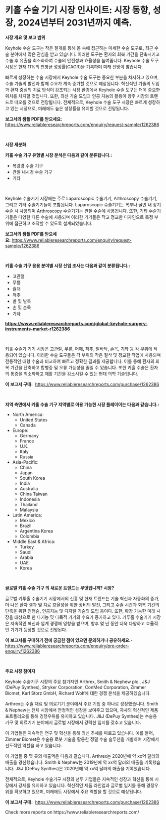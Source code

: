 <p><h1>키홀 수술 기기 시장 인사이트: 시장 동향, 성장, 2024년부터 2031년까지 예측.</h1></p><p><strong>시장 개요 및 보고 범위</strong></p>
<p><p>Keyhole 수술 도구는 작은 절개를 통해 몸 속에 접근하는 미세한 수술 도구로, 최근 수술 분야에서 많은 관심을 받고 있습니다. 이러한 도구는 환자의 회복 기간을 단축시키고 수술 후 유출을 최소화하여 수술의 안전성과 효율성을 높여줍니다. Keyhole 수술 도구 시장은 현재 11%의 연평균 성장률(CAGR)을 기록하며 미래 전망이 밝습니다. </p><p>빠르게 성장하는 수술 시장에서 Keyhole 수술 도구는 중요한 부분을 차지하고 있으며, 수술 기술의 발전과 함께 수요가 계속 증가할 것으로 예상됩니다. 혁신적인 기술의 도입과 환자 중심의 치료 방식이 강조되는 시장 환경에서 Keyhole 수술 도구는 더욱 중요한 위치를 차지할 것입니다. 또한, 최신 기술 도입과 인공 지능의 활용이 향후 시장의 트렌드로 떠오를 것으로 전망됩니다. 전체적으로, Keyhole 수술 도구 시장은 빠르게 성장하고 있는 시장으로, 미래에도 높은 성장률을 유지할 것으로 전망됩니다.</p></p>
<p><strong>보고서의 샘플 PDF를 받으세요:</strong> <a href="https://www.reliableresearchreports.com/enquiry/request-sample/1262386">https://www.reliableresearchreports.com/enquiry/request-sample/1262386</a></p>
<p>&nbsp;</p>
<p><strong>시장 세분화</strong></p>
<p><strong>키홀 수술 기구 유형별 시장 분석은 다음과 같이 분류됩니다.:</strong></p>
<p><ul><li>복강경 수술 기구</li><li>관절 내시경 수술 기구</li><li>기타</li></ul></p>
<p>&nbsp;</p>
<p><p>Keyhole 수술기기 시장에는 주로 Laparoscopic 수술기기, Arthroscopy 수술기기, 그리고 기타 수술기기들이 포함됩니다. Laparoscopic 수술기기는 복부나 골반 내 장기 수술 시 사용되며 Arthroscopy 수술기기는 관절 수술에 사용됩니다. 또한, 기타 수술기기들은 다양한 다른 수술에 사용되며 이러한 기기들은 작고 정교한 디자인으로 특정 부위에 접근하고 조작할 수 있도록 설계되었습니다.</p></p>
<p><strong>보고서의 샘플 PDF를 받으세요:</strong>&nbsp;<a href="https://www.reliableresearchreports.com/enquiry/request-sample/1262386">https://www.reliableresearchreports.com/enquiry/request-sample/1262386</a></p>
<p>&nbsp;</p>
<p><strong> 키홀 수술 기구 응용 분야별 시장 산업 조사는 다음과 같이 분류됩니다.:</strong></p>
<p><ul><li>고관절</li><li>무릎</li><li>숄더</li><li>척추</li><li>발 및 발목</li><li>손 및 손목</li><li>기타</li></ul></p>
<p><strong><a href="https://www.reliableresearchreports.com/global-keyhole-surgery-instruments-market-r1262386">https://www.reliableresearchreports.com/global-keyhole-surgery-instruments-market-r1262386</a></strong></p>
<p>&nbsp;</p>
<p><p>키훌 수술기 기기 시장은 고관절, 무릎, 어깨, 척추, 발바닥, 손목, 기타 등 각 부위에 적용되어 있습니다. 이러한 수술 도구들은 각 부위의 작은 절삭 및 정교한 작업에 사용되며 전통적인 대형 수술과 비교하여 빠르고 정확한 결과를 제공합니다. 이를 통해 환자의 회복 기간을 단축하고 합병증 및 오류 가능성을 줄일 수 있습니다. 또한 키훌 수술은 환자의 통증을 최소화하고 재활 기간을 감소시킬 수 있는 현대 의학 기술입니다.</p></p>
<p><strong>이 보고서 구매:</strong>&nbsp; <a href="https://www.reliableresearchreports.com/purchase/1262386">https://www.reliableresearchreports.com/purchase/1262386</a></p>
<p>&nbsp;</p>
<p><strong>지역 측면에서 키홀 수술 기구 지역별로 이용 가능한 시장 플레이어는 다음과 같습니다.:</strong></p>
<p><ul>
    <li>
        North America:
        <ul>
            <li>United States</li>
            <li>Canada</li>
        </ul>
    </li>
    <li>
        Europe:
        <ul>
            <li>Germany</li>
            <li>France</li>
            <li>U.K.</li>
            <li>Italy</li>
            <li>Russia</li>
        </ul>
    </li>
    <li>
        Asia-Pacific:
        <ul>
            <li>China</li>
            <li>Japan</li>
            <li>South Korea</li>
            <li>India</li>
            <li>Australia</li>
            <li>China Taiwan</li>
            <li>Indonesia</li>
            <li>Thailand</li>
            <li>Malaysia</li>
        </ul>
    </li>
    <li>
        Latin America:
        <ul>
            <li>Mexico</li>
            <li>Brazil</li>
            <li>Argentina Korea</li>
            <li>Colombia</li>
        </ul>
    </li>
    <li>
        Middle East & Africa:
        <ul>
            <li>Turkey</li>
            <li>Saudi</li>
            <li>Arabia</li>
            <li>UAE</li>
            <li>Korea</li>
        </ul>
    </li>
    </ul></p>
<p>&nbsp;</p>
<p><strong>글로벌 키홀 수술 기구 의 새로운 트렌드는 무엇입니까? 시장?</strong></p>
<p><p>글로벌 키투홀 수술기기 시장에서의 신흥 및 현재 트렌드는 기술 혁신과 자동화의 증가, 더 나은 환자 결과 및 치료 효율성을 위한 장비의 발전, 그리고 수술 시간과 회복 기간의 단축을 위한 진행술, 인공지능 및 디지털 기술의 도입 등이다. 또한, 확장 가능한 미래 시장을 대상으로 한 다기능 및 다목적 기기의 수요가 증가하고 있다. 키투홀 수술기기 시장은 지속적인 혁신과 업계 경쟁에 영향을 받으며, 향후 몇 년 동안 더욱 다양하고 효율적인 기기가 등장할 것으로 전망된다.</p></p>
<p><strong>이 보고서를 구매하기 전에 궁금한 점이 있으면 문의하거나 공유하세요.</strong>- <a href="https://www.reliableresearchreports.com/enquiry/pre-order-enquiry/1262386">https://www.reliableresearchreports.com/enquiry/pre-order-enquiry/1262386</a></p>
<p>&nbsp;</p>
<p><strong>주요 시장 참여자</strong></p>
<p><p>Keyhole 수술기구 시장의 주요 참가자인 Arthrex, Smith & Nephew plc., J&J (DePuy Synthes), Stryker Corporation, ConMed Corporation, Zimmer Biomet, Karl Storz GmbH, Richard Wolf에 대한 경쟁 분석을 제공하겠습니다.</p><p>Arthrex는 수술 재료 및 의료기기 분야에서 주요 기업 중 하나로 성장했습니다. Smith & Nephew는 전체 시장에서 안정적인 성장을 보여주고 있으며, 자사의 혁신적인 제품 포트폴리오를 통해 경쟁우위를 유지하고 있습니다. J&J (DePuy Synthes)는 수술용 기구 및 의료기기 분야에서 글로벌 시장에서 강력한 입지를 갖추고 있습니다.</p><p>이 기업들은 지속적인 연구 및 혁신을 통해 최신 추세를 따르고 있습니다. 예를 들어, Zimmer Biomet은 수술용 로봇 기술을 활용한 정밀 수술 솔루션을 개발하여 시장에서 선도적인 역할을 하고 있습니다.</p><p>이 기업들 중 몇 곳의 매출액은 다음과 같습니다. Arthrex는 2020년에 약 xx억 달러의 매출을 경신했습니다. Smith & Nephew는 2019년에 약 xx억 달러의 매출을 기록했습니다. J&J (DePuy Synthes)은 2020년에 약 xx억 달러의 매출을 기록했습니다.</p><p>전체적으로, Keyhole 수술기구 시장의 선두 기업들은 지속적인 성장과 혁신을 통해 시장에서 강세를 유지하고 있습니다. 혁신적인 제품 라인업과 글로벌 입지를 통해 경쟁우위를 확보하고 있으며, 미래에도 시장에서 주요 역할을 할 것으로 예상됩니다.</p></p>
<p><strong>이 보고서 구매:</strong>&nbsp;&nbsp;<a href="https://www.reliableresearchreports.com/purchase/1262386">https://www.reliableresearchreports.com/purchase/1262386</a></p>
<p>Check more reports on https://www.reliableresearchreports.com/</p>